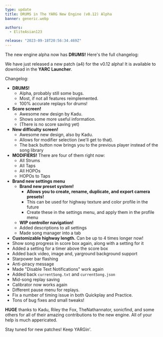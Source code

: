```yaml
---
type: update
title: DRUMS in The YARG New Engine (v0.12) Alpha
banner: generic.webp

authors:
  - EliteAsian123

release: "2023-09-18T20:56:34.469Z"
---
```


The new engine alpha now has **DRUMS!** Here's the full changelog:

We have just released a new patch (a4) for the v0.12 alpha! It is available to download in the **YARC Launcher**.

Changelog:

* **DRUMS!**
  * Alpha, probably still some bugs.
  * Most, if not all features reimplemented.
  * 100% accurate replays for drums!
* **Score screen!**
  * Awesome new design by Kadu.
  * Shows some more useful information.
  * (There is no score saving yet)
* **New difficulty screen!**
  * Awesome new design, also by Kadu.
  * Allows for modifier selection (we'll get to that).
  * The back button now brings you to the previous player instead of the song library
* **MODIFIERS!** There are four of them right now:
  * All Strums
  * All Taps
  * All HOPOs
  * HOPOs to Taps
* **Brand new settings menu**
  * **Brand new preset system!**
    * **Allows you to create, rename, duplicate, and export camera presets!**
    * This can be used for highway texture and color profile in the future
    * Create these in the settings menu, and apply them in the profile menu
  * **WIP controller navigation!**
  * Added descriptions to all settings
  * Made song manager into a tab
* **Customizable highway length.** Can be up to 4 times longer now!
* Show song progress in score box again, along with a setting for it
* Added a setting for a timer above the score box
* Added back video, image and, yarground background support
* Starpower bar flashing
* Anti-piracy message
* Made "Disable Text Notifications" work again
* Added back `currentSong.txt` and `currentSong.json`
* Mid-song replay saving
* Calibrator now works again
* Different pause menu for replays.
* Fix a number of timing issue in both Quickplay and Practice.
* Tons of bug fixes and small tweaks!

**HUGE** thanks to Kadu, Riley the Fox, TheNathannator, sonicfind, and some others for all of their amazing contributions to the new engine. All of your help is much appericated.

Stay tuned for new patches! Keep YARGin'.